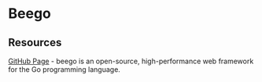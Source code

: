 # Beego

## Resources

[GitHub Page](https://github.com/beego/beego) - beego is an open-source, high-performance web framework for the Go programming language.
